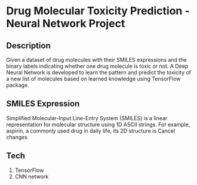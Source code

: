 # Drug Molecular Toxicity Prediction - Neural Network Project
## Description
Given a dataset of drug molecules with their SMILES expressions and the binary labels indicating whether one drug molecule is toxic or not. A Deep Neural Network is developed to learn the pattern and predict the toxicity of a new list of molecules based on learned knowledge using TensorFlow package.

## SMILES Expression
Simplified Molecular-Input Line-Entry System (SMILES) is a linear representation for molecular structure using 1D ASCII strings. For example, aspirin, a commonly used drug in daily life, its 2D structure is
Cancel changes

## Tech
1. TensorFlow
2. CNN network
